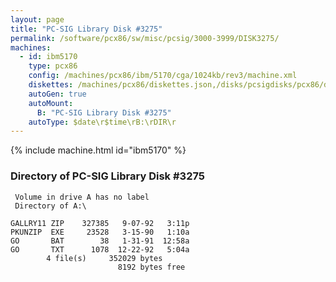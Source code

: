 ```yaml
---
layout: page
title: "PC-SIG Library Disk #3275"
permalink: /software/pcx86/sw/misc/pcsig/3000-3999/DISK3275/
machines:
  - id: ibm5170
    type: pcx86
    config: /machines/pcx86/ibm/5170/cga/1024kb/rev3/machine.xml
    diskettes: /machines/pcx86/diskettes.json,/disks/pcsigdisks/pcx86/diskettes.json
    autoGen: true
    autoMount:
      B: "PC-SIG Library Disk #3275"
    autoType: $date\r$time\rB:\rDIR\r
---
```


{% include machine.html id="ibm5170" %}

### Directory of PC-SIG Library Disk #3275

     Volume in drive A has no label
     Directory of A:\

    GALLRY11 ZIP    327385   9-07-92   3:11p
    PKUNZIP  EXE     23528   3-15-90   1:10a
    GO       BAT        38   1-31-91  12:58a
    GO       TXT      1078  12-22-92   5:04a
            4 file(s)     352029 bytes
                            8192 bytes free
